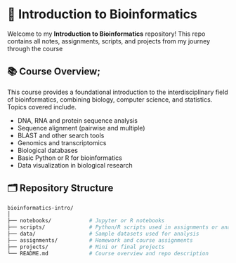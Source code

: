 # 🧬 Introduction to Bioinformatics

Welcome to my **Introduction to Bioinformatics** repository! This repo contains all notes, assignments, scripts, and projects from my journey through the course

## 📚 Course Overview;

This course provides a foundational introduction to the interdisciplinary field of bioinformatics, combining biology, computer science, and statistics. Topics covered include.

- DNA, RNA and protein sequence analysis
- Sequence alignment (pairwise and multiple)
- BLAST and other search tools
- Genomics and transcriptomics
- Biological databases
- Basic Python or R for bioinformatics
- Data visualization in biological research

## 🗂️ Repository Structure

```bash
bioinformatics-intro/
│
├── notebooks/            # Jupyter or R notebooks
├── scripts/              # Python/R scripts used in assignments or analysis
├── data/                 # Sample datasets used for analysis
├── assignments/          # Homework and course assignments
├── projects/             # Mini or final projects
└── README.md             # Course overview and repo description
